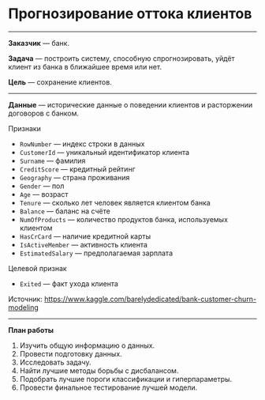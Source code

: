 # Прогнозирование оттока клиентов
***
**Заказчик** — банк.

**Задача** — построить систему, способную спрогнозировать, уйдёт клиент из банка в ближайшее время или нет.

**Цель** — сохранение клиентов.
***
**Данные** — исторические данные о поведении клиентов и расторжении договоров с банком.

Признаки
- `RowNumber` — индекс строки в данных
- `CustomerId` — уникальный идентификатор клиента
- `Surname` — фамилия
- `CreditScore` — кредитный рейтинг
- `Geography` — страна проживания
- `Gender` — пол
- `Age` — возраст
- `Tenure` — сколько лет человек является клиентом банка
- `Balance` — баланс на счёте
- `NumOfProducts` — количество продуктов банка, используемых клиентом
- `HasCrCard` — наличие кредитной карты
- `IsActiveMember` — активность клиента
- `EstimatedSalary` — предполагаемая зарплата

Целевой признак
- `Exited` — факт ухода клиента

Источник: https://www.kaggle.com/barelydedicated/bank-customer-churn-modeling
***
**План работы**
1. Изучить общую информацию о данных.
2. Провести подготовку данных.
3. Исследовать задачу.
4. Найти лучшие методы борьбы с дисбалансом.
5. Подобрать лучшие пороги классификации и гиперпараметры.
6. Провести финальное тестирование лучшей модели.